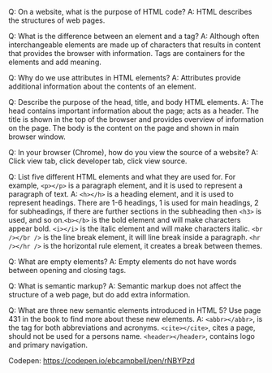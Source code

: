 Q: On a website, what is the purpose of HTML code?
A: HTML describes the structures of web pages.

Q: What is the difference between an element and a tag?
A: Although often interchangeable elements are made up of characters that results in content that provides the browser with information. Tags are containers for the elements and add meaning.

Q: Why do we use attributes in HTML elements?
A: Attributes provide additional information about the contents of an element.

Q: Describe the purpose of the head, title, and body HTML elements.
A: The head contains important information about the page; acts as a header. The title is shown in the top of the browser and provides overview of information on the page. The body is the content on the page and shown in main browser window.

Q: In your browser (Chrome), how do you view the source of a website?
A: Click view tab, click developer tab, click view source.

Q: List five different HTML elements and what they are used for. For example, `<p></p>` is a paragraph element, and it is used to represent a paragraph of text.
A: `<h></h>` is a heading element, and it is used to represent headings. There are 1-6 headings, 1 is used for main headings, 2 for subheadings, if there are further sections in the subheading then `<h3>` is used, and so on.`<b></b>` is the bold element and will make characters appear bold. `<i></i>` is the italic element and will make characters italic. `<br /></br />` is the line break element, it will line break inside a paragraph. `<hr /></hr />` is the horizontal rule element, it creates a break between themes.

Q: What are empty elements?
A: Empty elements do not have words between opening and closing tags.

Q: What is semantic markup?
A: Semantic markup does not affect the structure of a web page, but do add extra information.

Q:  What are three new semantic elements introduced in HTML 5? Use page 431 in the book to find more about these new elements.
A: `<abbr></abbr>`, is the tag for both abbreviations and acronyms. `<cite></cite>`, cites a page, should not be used for a persons name. `<header></header>`, contains logo and primary navigation.

Codepen:
https://codepen.io/ebcampbell/pen/rNBYPzd
